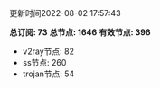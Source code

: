 更新时间2022-08-02 17:57:43

**总订阅: 73**
**总节点: 1646**
**有效节点: 396**
- v2ray节点: 82
- ss节点: 260
- trojan节点: 54
